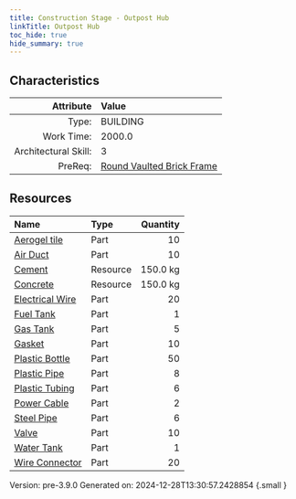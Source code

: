 ```yaml
---
title: Construction Stage - Outpost Hub
linkTitle: Outpost Hub
toc_hide: true
hide_summary: true
---
```


## Characteristics

| Attribute      | Value |
|--------:|:------|
|Type:|BUILDING|
|Work Time:|2000.0|
|Architectural Skill:|3|
|PreReq:|[Round Vaulted Brick Frame](/docs/definitions/construction/round-vaulted-brick-frame)|

## Resources

| Name | Type | Quantity |
|:-----|:-----|-----:|
|[Aerogel tile](/docs/definitions/part/aerogel-tile)|Part|10|
|[Air Duct](/docs/definitions/part/air-duct)|Part|10|
|[Cement](/docs/definitions/resource/cement)|Resource|150.0 kg|
|[Concrete](/docs/definitions/resource/concrete)|Resource|150.0 kg|
|[Electrical Wire](/docs/definitions/part/electrical-wire)|Part|20|
|[Fuel Tank](/docs/definitions/part/fuel-tank)|Part|1|
|[Gas Tank](/docs/definitions/part/gas-tank)|Part|5|
|[Gasket](/docs/definitions/part/gasket)|Part|10|
|[Plastic Bottle](/docs/definitions/part/plastic-bottle)|Part|50|
|[Plastic Pipe](/docs/definitions/part/plastic-pipe)|Part|8|
|[Plastic Tubing](/docs/definitions/part/plastic-tubing)|Part|6|
|[Power Cable](/docs/definitions/part/power-cable)|Part|2|
|[Steel Pipe](/docs/definitions/part/steel-pipe)|Part|6|
|[Valve](/docs/definitions/part/valve)|Part|10|
|[Water Tank](/docs/definitions/part/water-tank)|Part|1|
|[Wire Connector](/docs/definitions/part/wire-connector)|Part|20|



Version: pre-3.9.0 Generated on: 2024-12-28T13:30:57.2428854
{.small }